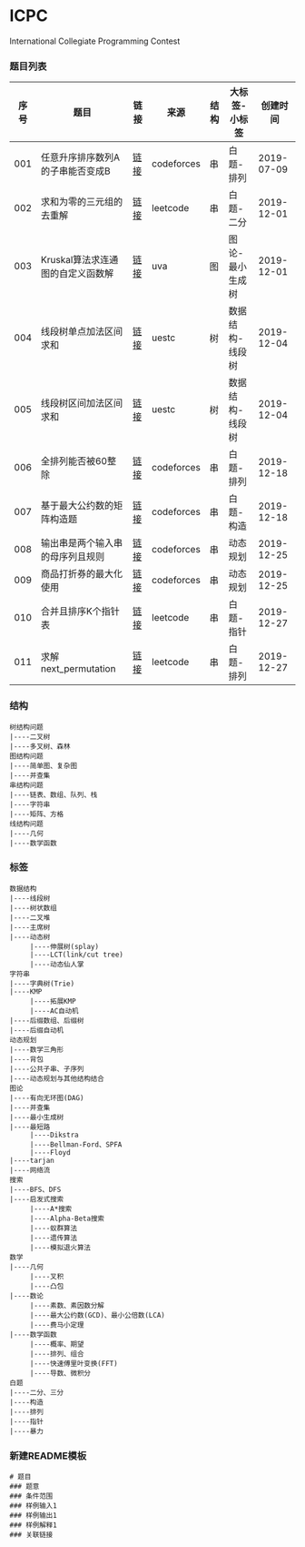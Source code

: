 
# ICPC

International Collegiate Programming Contest

### 题目列表

|序号|题目|链接|来源|结构|大标签-小标签|创建时间
|--|--|--|--|--|--|--|
|001|任意升序排序数列A的子串能否变成B|[链接](串结构问题/codeforces_contest1187_problemD_任意升序排序数列A的子串能否变成B)|codeforces|串|白题-排列|2019-07-09|
|002|求和为零的三元组的去重解|[链接](串结构问题/leetcode_problem15_求和为零的三元组的去重解)|leetcode|串|白题-二分|2019-12-01|
|003|Kruskal算法求连通图的自定义函数解|[链接](图结构问题/uva_1395_Kruskal算法求连通图的自定义函数解)|uva|图|图论-最小生成树|2019-12-01|
|004|线段树单点加法区间求和|[链接](树结构问题/uestc_problem_838_线段树单点加法区间求和)|uestc|树|数据结构-线段树|2019-12-04|
|005|线段树区间加法区间求和|[链接](树结构问题/uestc_problem_839_线段树区间加法区间求和)|uestc|树|数据结构-线段树|2019-12-04|
|006|全排列能否被60整除|[链接](串结构问题/codeforces_contest1266_problemA_全排列能否被60整除)|codeforces|串|白题-排列|2019-12-18|
|007|基于最大公约数的矩阵构造题|[链接](串结构问题/codeforces_contest1266_problemC_基于最大公约数的矩阵构造题)|codeforces|串|白题-构造|2019-12-18|
|008|输出串是两个输入串的母序列且规则|[链接](串结构问题/codeforces_contest1272_problemF_输出串是两个输入串的母序列且规则)|codeforces|串|动态规划|2019-12-25|
|009|商品打折券的最大化使用|[链接](串结构问题/codeforces_contest1282_problemB2_商品打折券的最大化使用)|codeforces|串|动态规划|2019-12-25|
|010|合并且排序K个指针表|[链接](串结构问题/leetcode_problem23_合并且排序K个指针表)|leetcode|串|白题-指针|2019-12-27|
|011|求解next_permutation|[链接](串结构问题/leetcode_problem31_求解next_permutation)|leetcode|串|白题-排列|2019-12-27|
 
### 结构
```
树结构问题
|----二叉树
|----多叉树、森林
图结构问题
|----简单图、复杂图
|----并查集
串结构问题
|----链表、数组、队列、栈
|----字符串
|----矩阵、方格
线结构问题
|----几何
|----数学函数
 ```
 
### 标签
```
数据结构
|----线段树
|----树状数组
|----二叉堆
|----主席树
|----动态树
     |----伸展树(splay)
     |----LCT(link/cut tree)
     |----动态仙人掌
字符串
|----字典树(Trie)
|----KMP
     |----拓展KMP
     |----AC自动机
|----后缀数组、后缀树
|----后缀自动机
动态规划
|----数学三角形
|----背包
|----公共子串、子序列
|----动态规划与其他结构结合
图论
|----有向无环图(DAG)
|----并查集
|----最小生成树
|----最短路
     |----Dikstra
     |----Bellman-Ford、SPFA
     |----Floyd
|----tarjan
|----网络流
搜索
|----BFS、DFS
|----启发式搜索
     |----A*搜索
     |----Alpha-Beta搜索
     |----蚁群算法
     |----遗传算法
     |----模拟退火算法
数学
|----几何
     |----叉积
     |----凸包
|----数论
     |----素数、素因数分解
     |----最大公约数(GCD)、最小公倍数(LCA)
     |----费马小定理
|----数学函数
     |----概率、期望
     |----排列、组合
     |----快速傅里叶变换(FFT)
     |----导数、微积分
白题
|----二分、三分
|----构造
|----排列
|----指针
|----暴力
```

### 新建README模板
```
# 题目
### 题意
### 条件范围
### 样例输入1
### 样例输出1
### 样例解释1
### 关联链接
```

